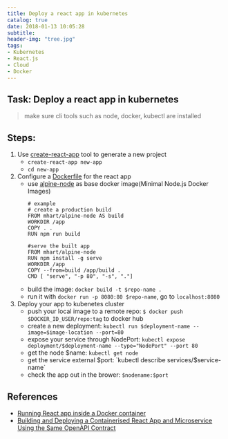 ```yaml
---
title: Deploy a react app in kubernetes
catalog: true
date: 2018-01-13 10:05:28
subtitle:
header-img: "tree.jpg"
tags:
- Kubernetes
- React.js
- Cloud
- Docker
---
```


## Task: Deploy a react app in kubernetes 
> make sure cli tools such as node, docker, kubectl are installed

## Steps:
1. Use [create-react-app](https://github.com/facebookincubator/create-react-app) tool to generate a new project
    - `create-react-app new-app`
    - `cd new-app`
2. Configure a [Dockerfile](https://docs.docker.com/engine/reference/builder/) for the react app
    - use [alpine-node](https://github.com/mhart/alpine-node) as base docker image(Minimal Node.js Docker Images)
        ```docker
        # example
        # create a production build
        FROM mhart/alpine-node AS build
        WORKDIR /app
        COPY . .
        RUN npm run build
        
        #serve the built app
        FROM mhart/alpine-node
        RUN npm install -g serve
        WORKDIR /app
        COPY --from=build /app/build .
        CMD [ "serve", "-p 80", "-s", "."]
        ```
    - build the image: `docker build -t $repo-name .`
    - run it with `docker run -p 8080:80 $repo-name`, go to `localhost:8080`
3. Deploy your app to kubenetes cluster
    - push your local image to a remote repo: `$ docker push $DOCKER_ID_USER/repo:tag` to docker hub 
    - create a new deployment: `kubectl run $deployment-name --image=$image-location --port=80`
    - expose your service through NodePort: `kubectl expose deployment/$deployment-name --type="NodePort" --port 80`
    - get the node $name: `kubectl get node`
    - get the service external $port: `kubectl describe services/$service-name`
    - check the app out in the brower: `$nodename:$port`

## References 

- [Running React app inside a Docker container](https://hackernoon.com/running-react-app-inside-a-docker-container-27136a75916b)
- [Building and Deploying a Containerised React App and Microservice Using the Same OpenAPI Contract](http://connect.cd/2017/11/building-and-deploying-a-containerised-react-app-and-microservice-using-the-same-openapi-contract/)
